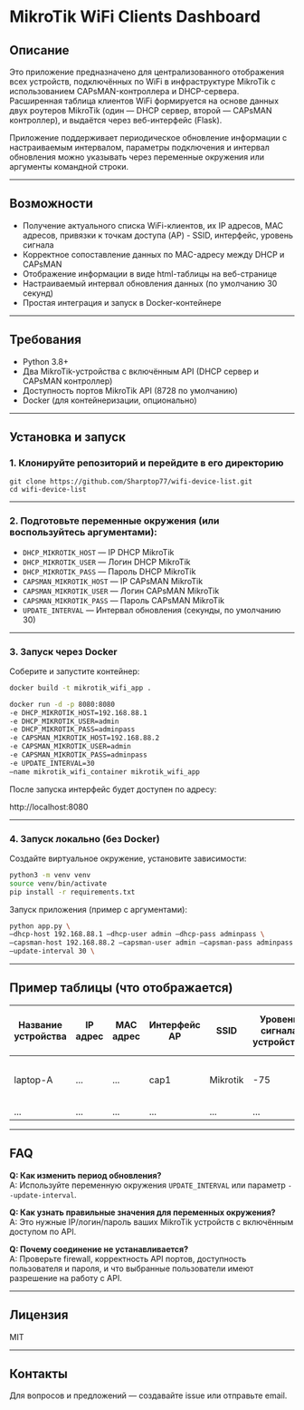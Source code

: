 # MikroTik WiFi Clients Dashboard

## Описание

Это приложение предназначено для централизованного отображения всех устройств, подключённых по WiFi в инфраструктуре MikroTik с использованием CAPsMAN-контроллера и DHCP-сервера.  
Расширенная таблица клиентов WiFi формируется на основе данных двух роутеров MikroTik (один — DHCP сервер, второй — CAPsMAN контроллер), и выдаётся через веб-интерфейс (Flask).

Приложение поддерживает периодическое обновление информации с настраиваемым интервалом, параметры подключения и интервал обновления можно указывать через переменные окружения или аргументы командной строки.

---

## Возможности

- Получение актуального списка WiFi-клиентов, их IP адресов, MAC адресов, привязки к точкам доступа (AP) - SSID, интерфейс, уровень сигнала
- Корректное сопоставление данных по MAC-адресу между DHCP и CAPsMAN
- Отображение информации в виде html-таблицы на веб-странице
- Настраиваемый интервал обновления данных (по умолчанию 30 секунд)
- Простая интеграция и запуск в Docker-контейнере

---

## Требования

- Python 3.8+
- Два MikroTik-устройства с включённым API (DHCP сервер и CAPsMAN контроллер)
- Доступность портов MikroTik API (8728 по умолчанию)
- Docker (для контейнеризации, опционально)

---

## Установка и запуск

### 1. Клонируйте репозиторий и перейдите в его директорию
```
git clone https://github.com/Sharptop77/wifi-device-list.git
cd wifi-device-list
```
---

### 2. Подготовьте переменные окружения (или воспользуйтесь аргументами):

- `DHCP_MIKROTIK_HOST` — IP DHCP MikroTik
- `DHCP_MIKROTIK_USER` — Логин DHCP MikroTik
- `DHCP_MIKROTIK_PASS` — Пароль DHCP MikroTik
- `CAPSMAN_MIKROTIK_HOST` — IP CAPsMAN MikroTik
- `CAPSMAN_MIKROTIK_USER` — Логин CAPsMAN MikroTik
- `CAPSMAN_MIKROTIK_PASS` — Пароль CAPsMAN MikroTik
- `UPDATE_INTERVAL` — Интервал обновления (секунды, по умолчанию 30)

---

### 3. Запуск через Docker

Соберите и запустите контейнер:
``` bash
docker build -t mikrotik_wifi_app .

docker run -d -p 8080:8080 
-e DHCP_MIKROTIK_HOST=192.168.88.1 
-e DHCP_MIKROTIK_USER=admin 
-e DHCP_MIKROTIK_PASS=adminpass 
-e CAPSMAN_MIKROTIK_HOST=192.168.88.2 
-e CAPSMAN_MIKROTIK_USER=admin 
-e CAPSMAN_MIKROTIK_PASS=adminpass 
-e UPDATE_INTERVAL=30 
–name mikrotik_wifi_container mikrotik_wifi_app
```

После запуска интерфейс будет доступен по адресу:  

http://localhost:8080

---

### 4. Запуск локально (без Docker)

Создайте виртуальное окружение, установите зависимости:
``` bash
python3 -m venv venv
source venv/bin/activate
pip install -r requirements.txt
```

Запуск приложения (пример с аргументами):
``` bash
python app.py \
–dhcp-host 192.168.88.1 –dhcp-user admin –dhcp-pass adminpass \
–capsman-host 192.168.88.2 –capsman-user admin –capsman-pass adminpass \
–update-interval 30 \

```
---

## Пример таблицы (что отображается)

| Название устройства | IP адрес | MAC адрес | Интерфейс AP | SSID | Уровень сигнала устройства | Точка доступа (Имя) | Адрес точки доступа/Порт |
|--------------------|----------|-----------|--------------|-------|----------------------------|------------------------------|------------------|
| laptop-A           | ...      | ...       | cap1         | Mikrotik |   -75 | ... (Remote CAP identity) | ...                                 |
| ...                | ...      | ...       | ...          | ... | ... | ....                     | ...                                 |


---

## FAQ

**Q: Как изменить период обновления?**  
A: Используйте переменную окружения `UPDATE_INTERVAL` или параметр `--update-interval`.

**Q: Как узнать правильные значения для переменных окружения?**  
A: Это нужные IP/логин/пароль ваших MikroTik устройств с включённым доступом по API.

**Q: Почему соединение не устанавливается?**  
A: Проверьте firewall, корректность API портов, доступность пользователя и пароля, и что выбранные пользователи имеют разрешение на работу с API.

---

## Лицензия

MIT 

---

## Контакты

Для вопросов и предложений — создавайте issue или отправьте email.


